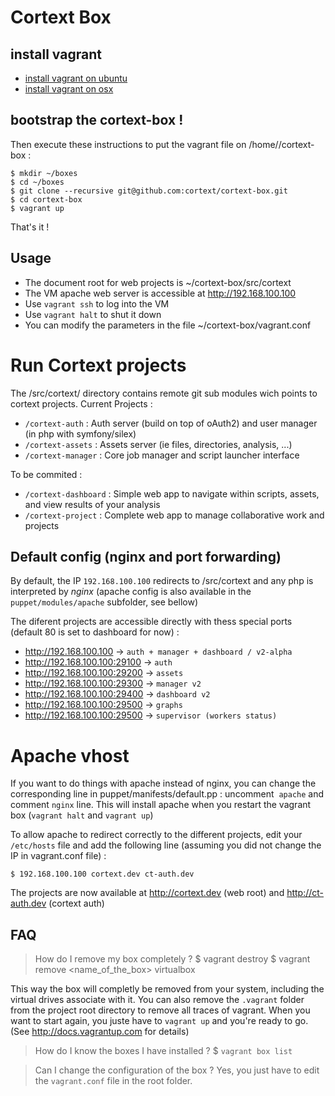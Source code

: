 Cortext Box
===========

## install vagrant

- [install vagrant on ubuntu](https://github.com/cortext/cortext-box/wiki/vagrant:-installation-on-ubuntu)
- [install vagrant on osx]()

## bootstrap the cortext-box !

Then execute these instructions to put the vagrant file on /home/<user>/cortext-box :

    $ mkdir ~/boxes
    $ cd ~/boxes
    $ git clone --recursive git@github.com:cortext/cortext-box.git
    $ cd cortext-box
    $ vagrant up

That's it !

Usage
-----

  * The document root for web projects is  ~/cortext-box/src/cortext
  * The VM apache web server is accessible at http://192.168.100.100
  * Use `vagrant ssh` to log into the VM
  * Use `vagrant halt` to shut it down
  * You can modify the parameters in the file ~/cortext-box/vagrant.conf

# Run Cortext projects

The /src/cortext/ directory contains remote git sub modules wich points to cortext projects.
Current Projects :
  * `/cortext-auth` : Auth server (build on top of oAuth2) and user manager (in php with symfony/silex)
  * `/cortext-assets` :  Assets server (ie files, directories, analysis, ...)
  * `/cortext-manager` : Core job manager and script launcher interface

To be commited :
  * `/cortext-dashboard` : Simple web app to navigate within scripts, assets, and view results of your analysis
  * `/cortext-project` : Complete web app to manage collaborative work and projects

## Default config (nginx and port forwarding)

 By default, the IP `192.168.100.100` redirects to /src/cortext and any php is interpreted by *nginx* (apache config is also available in the `puppet/modules/apache` subfolder, see bellow)

 The diferent projects are accessible directly with thess special ports (default 80 is set to dashboard for now) :
   * http://192.168.100.100       -> `auth + manager + dashboard / v2-alpha`
   * http://192.168.100.100:29100 -> `auth`
   * http://192.168.100.100:29200 -> `assets`
   * http://192.168.100.100:29300 -> `manager v2`   
   * http://192.168.100.100:29400 -> `dashboard v2`      
   * http://192.168.100.100:29500 -> `graphs`
   * http://192.168.100.100:29500 -> `supervisor (workers status)`


# Apache vhost
If you want to do things with apache instead of nginx, you can change the corresponding line in puppet/manifests/default.pp : 
uncomment  `apache` and comment `nginx` line. This will install apache when you restart the vagrant box (`vagrant halt` and `vagrant up`)

To allow apache to redirect correctly to the different projects, edit your `/etc/hosts` file and add the following line (assuming you did not change the IP in vagrant.conf file) : 

    $ 192.168.100.100 cortext.dev ct-auth.dev

The projects are now available at http://cortext.dev (web root) and http://ct-auth.dev (cortext auth)

FAQ 
---

> How do I remove my box completely ?
    $ vagrant destroy
    $ vagrant remove <name_of_the_box> virtualbox

This way the box will completly be removed from your system, including the virtual drives associate with it.
You can also remove the `.vagrant` folder from the project root directory to remove all traces of vagrant. 
When you want to start again, you juste have to `vagrant up` and you're ready to go. (See http://docs.vagrantup.com for details)

> How do I know the boxes I have installed ?
    $ `vagrant box list`

> Can I change the configuration of the box ?
Yes, you just have to edit the `vagrant.conf` file in the root folder.




